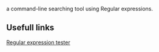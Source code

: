 a command-line searching tool using Regular expressions.

## Usefull links
[Regular expression tester](https://regex101.com/)

